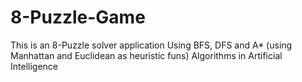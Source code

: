 # 8-Puzzle-Game
This is an 8-Puzzle solver application Using BFS, DFS and A* (using Manhattan and Euclidean as heuristic funs) Algorithms in Artificial Intelligence
